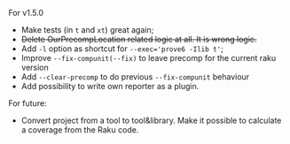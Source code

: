 For v1.5.0
* Make tests (in `t` and `xt`) great again;
* ~~Delete OurPrecompLocation related logic at all. It is wrong logic.~~
* Add `-l` option as shortcut for `--exec='prove6 -Ilib t'`;
* Improve `--fix-compunit(--fix)` to leave precomp for the current raku version
* Add `--clear-precomp` to do previous `--fix-compunit` behaviour 
* Add possibility to write own reporter as a plugin.

For future:
* Convert project from a tool to tool&library. Make it possible to calculate a coverage from the Raku code.
